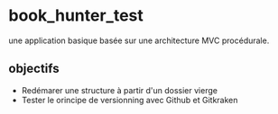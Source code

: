 # book_hunter_test
une application basique basée sur une architecture MVC procédurale.

## objectifs

- Redémarer une structure à partir d'un dossier vierge 
- Tester le orincipe de versionning avec Github et Gitkraken